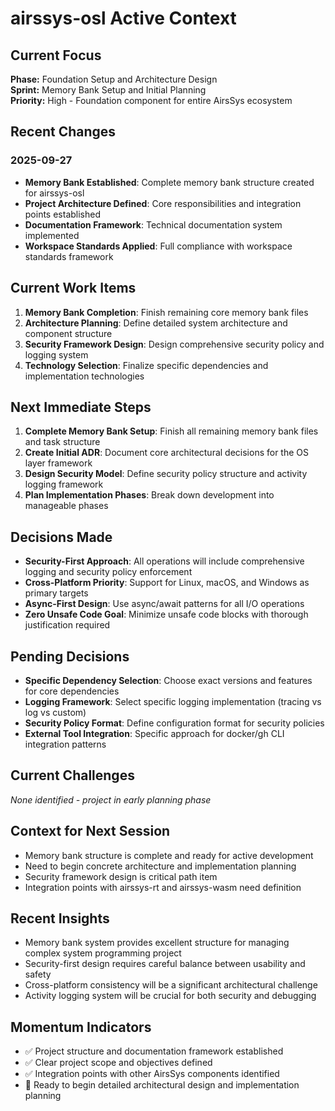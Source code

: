# airssys-osl Active Context

## Current Focus
**Phase:** Foundation Setup and Architecture Design  
**Sprint:** Memory Bank Setup and Initial Planning  
**Priority:** High - Foundation component for entire AirsSys ecosystem

## Recent Changes
### 2025-09-27
- **Memory Bank Established**: Complete memory bank structure created for airssys-osl
- **Project Architecture Defined**: Core responsibilities and integration points established
- **Documentation Framework**: Technical documentation system implemented
- **Workspace Standards Applied**: Full compliance with workspace standards framework

## Current Work Items
1. **Memory Bank Completion**: Finish remaining core memory bank files
2. **Architecture Planning**: Define detailed system architecture and component structure
3. **Security Framework Design**: Design comprehensive security policy and logging system
4. **Technology Selection**: Finalize specific dependencies and implementation technologies

## Next Immediate Steps
1. **Complete Memory Bank Setup**: Finish all remaining memory bank files and task structure
2. **Create Initial ADR**: Document core architectural decisions for the OS layer framework
3. **Design Security Model**: Define security policy structure and activity logging framework
4. **Plan Implementation Phases**: Break down development into manageable phases

## Decisions Made
- **Security-First Approach**: All operations will include comprehensive logging and security policy enforcement
- **Cross-Platform Priority**: Support for Linux, macOS, and Windows as primary targets
- **Async-First Design**: Use async/await patterns for all I/O operations
- **Zero Unsafe Code Goal**: Minimize unsafe code blocks with thorough justification required

## Pending Decisions
- **Specific Dependency Selection**: Choose exact versions and features for core dependencies
- **Logging Framework**: Select specific logging implementation (tracing vs log vs custom)
- **Security Policy Format**: Define configuration format for security policies
- **External Tool Integration**: Specific approach for docker/gh CLI integration patterns

## Current Challenges
*None identified - project in early planning phase*

## Context for Next Session
- Memory bank structure is complete and ready for active development
- Need to begin concrete architecture and implementation planning
- Security framework design is critical path item
- Integration points with airssys-rt and airssys-wasm need definition

## Recent Insights
- Memory bank system provides excellent structure for managing complex system programming project
- Security-first design requires careful balance between usability and safety
- Cross-platform consistency will be a significant architectural challenge
- Activity logging system will be crucial for both security and debugging

## Momentum Indicators
- ✅ Project structure and documentation framework established
- ✅ Clear project scope and objectives defined
- ✅ Integration points with other AirsSys components identified
- 🔄 Ready to begin detailed architectural design and implementation planning